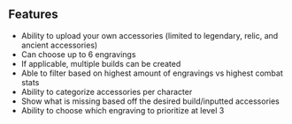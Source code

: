 ## Features

- Ability to upload your own accessories (limited to legendary, relic, and ancient accessories)
- Can choose up to 6 engravings
- If applicable, multiple builds can be created
- Able to filter based on highest amount of engravings vs highest combat stats
- Ability to categorize accessories per character
- Show what is missing based off the desired build/inputted accessories
- Ability to choose which engraving to prioritize at level 3